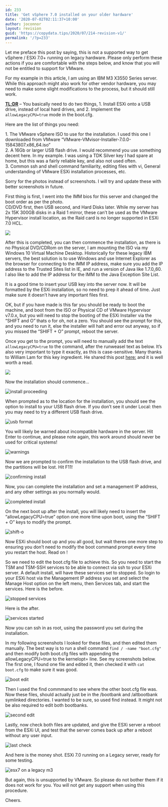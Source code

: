 ```yaml
---
id: 233
title: 'Get vSphere 7.0 installed on your older hardware'
date: '2020-07-02T02:11:37+10:00'
author: joconnor
layout: revision
guid: 'https://copydata.tips/2020/07/214-revision-v1/'
permalink: '/?p=233'
---
```


Let me preface this post by saying, this is not a supported way to get vSphere / ESXi 7.0+ running on legacy hardware. Please only perform these actions if you are comfortable with the steps below, and know that you will not be entitled to support for VMware.

For my example in this article, I am using an IBM M3 X3550 Series server. While this approach might also work for other vendor hardware, you may need to make some slight modifications to the process, but it should still work.

**<u>TL;DR</u>** – You basically need to do two things, 1. Install ESXi onto a USB drive, instead of local hard drives, and 2. Implement the `allowLegacyCPU=true` mode in the boot.cfg.

Here are the list of things you need:

1\. The VMware vSphere ISO to use for the installation. I used this one I downloaded from VMware “VMware-VMvisor-Installer-7.0.0-15843807.x86\_64.iso”  
2\. A 16Gb or larger USB flash drive. I would recommend you use something decent here. In my example. I was using a TDK Silver key I had spare at home, but this was a fairly reliable key, and also not used often.  
3\. Common ssh and shell command familiarity, editing files with vi, General understanding of VMware ESXi installation processes, etc.

Sorry for the photos instead of screenshots. I will try and update these with better screenshots in future.

First thing is first, I went into the IMM bios for this server and changed the boot order as per the photo.  
CD/DVD first, then USB second, and Hard Disks later. While my server has 2x 15K 300GB disks in a Raid 1 mirror, these can’t be used as the VMware Hypervisor install location, as the Raid card is no longer supported in ESXi 7.0 HCL.

![](https://copydata.tips/wp-content/uploads/2020/07/20200701_203049-1024x692.jpg)

After this is completed, you can then commence the installation, as there is no Physical DVD/CDRom on the server, I am mounting the ISO via my Windows 10 Virtual Machine Desktop. Historically for these legacy IBM servers, the best solution is to use Windows and use Internet Explorer as the browser for connecting to the IMM IP address, make sure you add the IP address to the Trusted Sites list in IE, and run a version of Java like 1.7.0\_60. I also like to add the IP address for the IMM to the Java Exception Site List.

It is a good time to insert your USB key into the server now. It will be formatted by the ESXi installation, so no need to prep it ahead of time. Just make sure it doesn’t have any important files first.

OK, but if you have made is this far you should be ready to boot the machine, and boot from the ISO or Physical CD of VMware Hypervisor v7.0.x, but you will need to stop the booting of the ESXi Installer via the “SHIFT and O” thats o for oh, not a zero. You should see the prompt for this, and you need to run it, else the installer will halt and error out anyway, so if you missed the “SHIFT + O” prompt, reboot the server.

Once you get to the prompt, you will need to manually add the text `allowLegacyCPU=true` to the command, after the runweasel text as below. It’s also very important to type it exactly, as this is case-sensitive. Many thanks to William Lam for this key ingredient. He shared this post [here:](https://www.virtuallyghetto.com/2020/04/quick-tip-allow-unsupported-cpus-when-upgrading-to-esxi-7-0.html) and it is well worth a read.

![](https://copydata.tips/wp-content/uploads/2020/07/20200701_221438-1024x821.jpg)

Now the installation should commence…

![install proceeding](https://copydata.tips/wp-content/uploads/2020/07/20200701_221629-1024x811.jpg)

When prompted as to the location for the installation, you should see the option to install to your USB flash drive. If you don’t see it under Local: then you may need to try a different USB flash drive.

![usb format](https://copydata.tips/wp-content/uploads/2020/07/20200701_221808-1024x815.jpg)

You will likely be warned about incompatible hardware in the server. Hit Enter to continue, and please note again, this work around should never be used for critical systems!

![warnings](https://copydata.tips/wp-content/uploads/2020/07/20200701_221947-1024x793.jpg)

Now we are prompted to confirm the installation to the USB flash drive, and the partitions will be lost. Hit F11!

![confirming install](https://copydata.tips/wp-content/uploads/2020/07/20200701_222007-1024x786.jpg)

Now, you can complete the installation and set a management IP address, and any other settings as you normally would.

![completed install](https://copydata.tips/wp-content/uploads/2020/07/20200701_222606-1024x818.jpg)

On the next boot up after the install, you will likely need to insert the “allowLegacyCPU=true” option one more time upon boot, using the “SHIFT + O” keys to modify the prompt.

![shift-o](https://copydata.tips/wp-content/uploads/2020/07/20200701_222935-1024x821.jpg)

Now ESXi should boot up and you all good, but wait theres one more step to ensuring you don’t need to modify the boot command prompt every time you restart the host. Read on !

So we need to edit the boot.cfg file to achieve this. So you need to start the TSM and TSM-SSH services to be able to connect via ssh to your ESXi server. A default install, will have these services set to stopped. So login to your ESXi host via the Management IP address you set and select the Manage Host option on the left menu, then Services tab, and start the services. Here is the before.

![stopped services](https://copydata.tips/wp-content/uploads/2020/07/esxi-services-1024x267.jpg)

Here is the after.

![services started](https://copydata.tips/wp-content/uploads/2020/07/esxi-services-on-1024x259.jpg)

Now you can ssh in as root, using the password you set during the installation.

In my following screenshots I looked for these files, and then edited them manually. The best way is to run a shell command `find / -name "boot.cfg"` and then modify both boot.cfg files with appending the allowLegacyCPU=true to the kernelopt= line. See my screenshots below. The first one, I found one file and edited it, then checked it with `cat boot.cfg` to make sure it was good.

![boot edit](https://copydata.tips/wp-content/uploads/2020/07/20200701_224228-1024x755.jpg)

Then I used the find commmand to see where the other boot.cfg file was. Now these files, should actually just be in the /bootbank and /altbootbank symlinked directories. I wanted to be sure, so used find instead. It might not be also required to edit both bootbanks.

![second edit](https://copydata.tips/wp-content/uploads/2020/07/20200701_224404-1024x679.jpg)

Lastly, now check both files are updated, and give the ESXi server a reboot from the ESXi UI, and test that the server comes back up after a reboot without any user input.

![last check](https://copydata.tips/wp-content/uploads/2020/07/20200701_224423-1024x795.jpg)

And here is the money shot. ESXi 7.0 running on a Legacy server, ready for some testing.

![esx7 on a legacy m3](https://copydata.tips/wp-content/uploads/2020/07/finale-1024x540.jpg)

But again, this is unsupported by VMware. So please do not bother them if it does not work for you. You will not get any support when using this procedure.

Cheers.